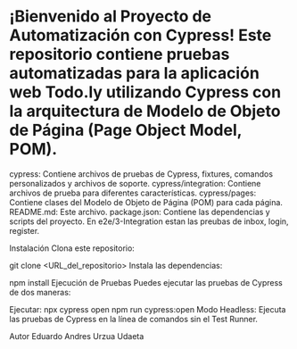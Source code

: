 # ¡Bienvenido al Proyecto de Automatización con Cypress! Este repositorio contiene pruebas automatizadas para la aplicación web Todo.ly utilizando Cypress con la arquitectura de Modelo de Objeto de Página (Page Object Model, POM).



cypress: Contiene archivos de pruebas de Cypress, fixtures, comandos personalizados y archivos de soporte.
cypress/integration: Contiene archivos de prueba para diferentes características.
cypress/pages: Contiene clases del Modelo de Objeto de Página (POM) para cada página.
README.md: Este archivo.
package.json: Contiene las dependencias y scripts del proyecto.
En e2e/3-Integration estan las preubas de inbox, login, register.

Instalación
Clona este repositorio:


git clone <URL_del_repositorio>
Instala las dependencias:


npm install
Ejecución de Pruebas
Puedes ejecutar las pruebas de Cypress de dos maneras:

Ejecutar:
npx cypress open
npm run cypress:open
Modo Headless: Ejecuta las pruebas de Cypress en la línea de comandos sin el Test Runner.





Autor
Eduardo Andres Urzua Udaeta

